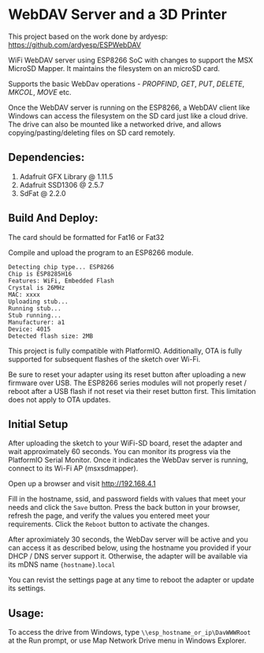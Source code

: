 # WebDAV Server and a 3D Printer
This project based on the work done by ardyesp:  https://github.com/ardyesp/ESPWebDAV

WiFi WebDAV server using ESP8266 SoC with changes to support the MSX MicroSD Mapper. It maintains the filesystem on an microSD card.

Supports the basic WebDav operations - *PROPFIND*, *GET*, *PUT*, *DELETE*, *MKCOL*, *MOVE* etc.

Once the WebDAV server is running on the ESP8266, a WebDAV client like Windows can access the filesystem on the SD card just like a cloud drive. The drive can also be mounted like a networked drive, and allows copying/pasting/deleting files on SD card remotely.

## Dependencies:
1. Adafruit GFX Library @ 1.11.5
2. Adafruit SSD1306 @ 2.5.7
3. SdFat @ 2.2.0 

## Build And Deploy:

The card should be formatted for Fat16 or Fat32

Compile and upload the program to an ESP8266 module. 
```
Detecting chip type... ESP8266
Chip is ESP8285H16
Features: WiFi, Embedded Flash
Crystal is 26MHz
MAC: xxxx
Uploading stub...
Running stub...
Stub running...
Manufacturer: a1
Device: 4015
Detected flash size: 2MB
```

This project is fully compatible with PlatformIO. Additionally, OTA is fully supported for subsequent flashes of the sketch over Wi-Fi.

Be sure to reset your adapter using its reset button after uploading a new firmware over USB.  The ESP8266 series modules will not properly reset / reboot
after a USB flash if not reset via their reset button first.  This limitation does not apply to OTA updates.

## Initial Setup
After uploading the sketch to your WiFi-SD board, reset the adapter and wait approximately 60 seconds.  You can monitor its progress via the 
PlatformIO Serial Monitor.  Once it indicates the WebDav server is running, connect to its Wi-Fi AP (msxsdmapper).

Open up a browser and visit http://192.168.4.1

Fill in the hostname, ssid, and password fields with values that meet your needs and click the `Save` button.  Press the back button in your 
browser, refresh the page, and verify the values you entered meet your requirements.  Click the `Reboot` button to activate the changes.

After aproximiately 30 seconds, the WebDav server will be active and you can access it as described below, using the hostname you provided 
if your DHCP / DNS server support it.  Otherwise, the adapter will be available via its mDNS name `{hostname}`.`local`

You can revist the settings page at any time to reboot the adapter or update its settings.

## Usage:
To access the drive from Windows, type ```\\esp_hostname_or_ip\DavWWWRoot``` at the Run prompt, or use Map Network Drive menu in Windows Explorer.




